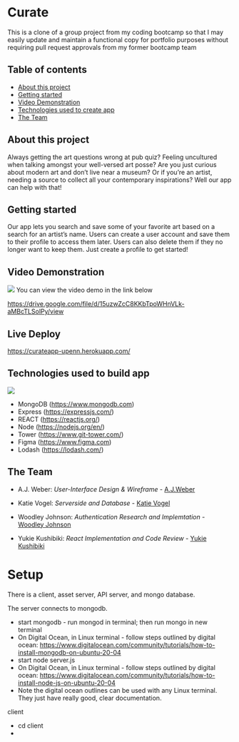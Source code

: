 # Curate
<p>This is a clone of a group project from my coding bootcamp so that I may easily update and maintain a functional copy for portfolio purposes without requiring pull request approvals from my former bootcamp team</p>

## Table of contents

  * [About this project](#about-this-project)
  * [Getting started](#getting-started)
  * [Video Demonstration](#demo)
  * [Technologies used to create app](#technologies-used)
  * [The Team](#team)

## <a name="about-this-project"></a> About this project
<p>Always getting the art questions wrong at pub quiz? Feeling uncultured when talking amongst your well-versed art posse? Are you just curious about modern art and don’t live near a museum? Or if you’re an artist, needing a source to collect all your contemporary inspirations? Well our app can help with that!</p>

## <a name="getting-started"></a> Getting started
<p>Our app lets you search and save some of your favorite art based on a search for an artist’s name. Users can create a user account and save them to their profile to access them later. Users can also delete them if they no longer want to keep them. Just create a profile to get started!</p> 

## <a name="demo"></a> Video Demonstration

![](client\public\Googenhiem.gif)
You can view the video demo in the link below

https://drive.google.com/file/d/15uzwZcC8KKbTpoWHnVLk-aMBcTLSolPy/view

## Live Deploy

https://curateapp-upenn.herokuapp.com/

## <a name="technologies-used"></a> Technologies used to build app

![](client\public\tech.png)

  * MongoDB (https://www.mongodb.com)
  * Express (https://expressjs.com/)
  * REACT (https://reactjs.org/)
  * Node (https://nodejs.org/en/)
  * Tower (https://www.git-tower.com/)
  * Figma (https://www.figma.com)
  * Lodash (https://lodash.com/)

  ## <a name="team"></a> The Team

  * A.J. Weber: *User-Interface Design & Wireframe* - [A.J.Weber](https://github.com/ajweber102)

  * Katie Vogel: *Serverside and Database* - [Katie Vogel](https://github.com/katievogel)

  * Woodley Johnson: *Authentication Research and Implemtation* - [Woodley Johnson](https://github.com/dawood32913)

  * Yukie Kushibiki: *React Implementation and Code Review* - [Yukie Kushibiki](https://github.com/yutsukushi)



# Setup

There is a client, asset server, API server, and mongo database.

The server connects to mongodb.
* start mongodb - run mongod in terminal; then run mongo in new terminal
* On Digital Ocean, in Linux terminal - follow steps outlined by digital ocean: https://www.digitalocean.com/community/tutorials/how-to-install-mongodb-on-ubuntu-20-04
* start node server.js
* On Digital Ocean, in Linux terminal - follow steps outlined by digital ocean: https://www.digitalocean.com/community/tutorials/how-to-install-node-js-on-ubuntu-20-04
* Note the digital ocean outlines can be used with any Linux terminal. They just have really good, clear documentation.

client
* cd client
* 